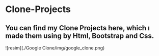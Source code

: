# Clone-Projects

## You can find my Clone Projects here, which ı made them using by Html, Bootstrap and Css.


![resim](./Google Clone/img/google_clone.png)
